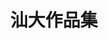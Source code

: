 ---
description: 汕头大学新闻学院学生的摄影作品和文章。这个app的设计水平国内绝对一流。
layout: post
results:
- primaryGenreName: Education
  version: '1.0'
  trackViewUrl: https://itunes.apple.com/cn/app/shan-da-zuo-pin-ji/id907383969?mt=8&uo=4
  artworkUrl100: http://a1434.phobos.apple.com/us/r30/Purple5/v4/c0/c7/73/c0c7731f-ee49-e297-c564-3e249aac1127/mzl.kcpqdkhc.png
  artworkUrl60: http://a529.phobos.apple.com/us/r30/Purple3/v4/02/a3/bc/02a3bc7d-5cd0-be1a-ee65-72bcb10aa336/Icon_76_76.png
  minimumOsVersion: '7.0'
  sellerName: Pengju shi
  supportedDevices:
  - iPadFourthGen
  - iPad23G
  - iPadMini4G
  - iPadFourthGen4G
  - iPad2Wifi
  - iPadMini
  - iPadThirdGen4G
  - iPadThirdGen
  genres:
  - 教育
  trackName: 汕大作品集
  description: 汕头大学长江新闻与传播学院一直秉持“国际化，重实践，前瞻性”的办学方针，在培养具有国际竞争力的应用型新闻人才方面形成鲜明特色。学院注重培养学生的实践能力，实行“新闻实务技能导向的培养模式”，通过各种活动、课外任务锻炼学生的实际操作能力，学生采写、摄影、摄像、策划、编辑、装帧设计等实务技能娴熟。这款APP主要集中了长江新闻与传播学院学生的书籍类作品。
  price: 0
  trackId: 907383969
  releaseDate: '2014-08-24T07:00:00Z'
  screenshotUrls: &a []
  artistViewUrl: https://itunes.apple.com/cn/artist/pengju-shi/id890857367?uo=4
  primaryGenreId: 6017
  kind: software
  fileSizeBytes: '5430479'
  bundleId: com.shanda.zuopinji
  trackContentRating: 4+
  artistName: Pengju shi
  trackCensoredName: 汕大作品集
  isGameCenterEnabled: false
  contentAdvisoryRating: 4+
  languageCodesISO2A:
  - EN
  - ZH
  features: *a
  wrapperType: software
  artworkUrl512: http://a1434.phobos.apple.com/us/r30/Purple5/v4/c0/c7/73/c0c7731f-ee49-e297-c564-3e249aac1127/mzl.kcpqdkhc.png
  formattedPrice: 免费
  artistId: 890857367
  genreIds:
  - '6017'
  currency: CNY
  ipadScreenshotUrls:
  - http://a4.mzstatic.com/us/r30/Purple5/v4/ed/88/ba/ed88ba29-a2fc-d232-dde9-945d3119b13f/screen480x480.jpeg
  - http://a4.mzstatic.com/us/r30/Purple5/v4/5a/20/3e/5a203e88-1c15-f354-2c28-532623882c1e/screen480x480.jpeg
  - http://a4.mzstatic.com/us/r30/Purple3/v4/95/e5/5e/95e55ea9-6b16-7540-263a-06f4e7137c70/screen480x480.jpeg
category: 教育
tags: tag1
resultCount: 1
title: 汕大作品集

---